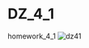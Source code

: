 # DZ_4_1
homework_4_1
![dz41](https://user-images.githubusercontent.com/29717006/28680694-c944085c-72ff-11e7-9bc0-86729fdaacc2.jpg)
